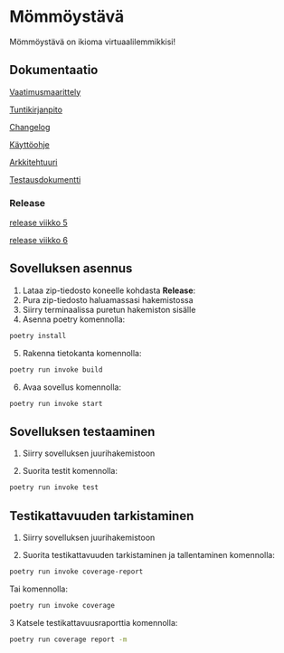 # Mömmöystävä

Mömmöystävä on ikioma virtuaalilemmikkisi!

## Dokumentaatio

[Vaatimusmaarittely](https://github.com/ellaverak/ot_harjoitustyo/blob/main/dokumentaatio/vaatimusmaarittely.md)

[Tuntikirjanpito](https://github.com/ellaverak/ot_harjoitustyo/blob/main/dokumentaatio/tuntikirjanpito.md)

[Changelog](https://github.com/ellaverak/ot_harjoitustyo/blob/main/dokumentaatio/changelog.md)

[Käyttöohje](https://github.com/ellaverak/ot_harjoitustyo/blob/main/dokumentaatio/kaytt%C3%B6ohje.md)

[Arkkitehtuuri](https://github.com/ellaverak/ot_harjoitustyo/blob/main/dokumentaatio/arkkitehtuuri.md)

[Testausdokumentti](https://github.com/ellaverak/ot_harjoitustyo/blob/main/dokumentaatio/testausdokumentti.md)

### Release

[release viikko 5](https://github.com/ellaverak/ot_harjoitustyo/releases/tag/viikko5)

[release viikko 6](https://github.com/ellaverak/ot_harjoitustyo/releases/tag/viiko6)

## Sovelluksen asennus

1. Lataa zip-tiedosto koneelle kohdasta **Release**:
2. Pura zip-tiedosto haluamassasi hakemistossa
3. Siirry terminaalissa puretun hakemiston sisälle
4. Asenna poetry komennolla:
```bash
poetry install
```
5. Rakenna tietokanta komennolla:
```bash
poetry run invoke build
```
6. Avaa sovellus komennolla:
```bash
poetry run invoke start
```

## Sovelluksen testaaminen

1. Siirry sovelluksen juurihakemistoon
 
2. Suorita testit komennolla:
```bash
poetry run invoke test
```

## Testikattavuuden tarkistaminen
1. Siirry sovelluksen juurihakemistoon
 
2. Suorita testikattavuuden tarkistaminen ja tallentaminen komennolla:
```bash
poetry run invoke coverage-report
```
Tai komennolla:
```bash
poetry run invoke coverage
```
3 Katsele testikattavuusraporttia komennolla:
```bash
poetry run coverage report -m
```
